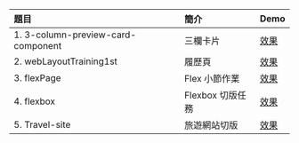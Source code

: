 |  題目   | 簡介  | Demo  |
|  :-----  | :-----  | :-----  |
| 1. 3-column-preview-card-component  | 三欄卡片 | [效果](https://lyh94.github.io/CSS-Layout/3-column-preview-card-component-main/index.html) |
| 2. webLayoutTraining1st | 履歷頁 | [效果](https://lyh94.github.io/CSS-Layout/webLayoutTraining1st/index.html) |
| 3. flexPage | Flex 小節作業 | [效果](https://lyh94.github.io/CSS-Layout/flexPage/index.html) |
| 4. flexbox | Flexbox 切版任務 | [效果](https://lyh94.github.io/CSS-Layout/flexboxDessert/index.html) |
| 5. Travel-site | 旅遊網站切版 | [效果](https://lyh94.github.io/CSS-Layout/Travel-site/index.html) |